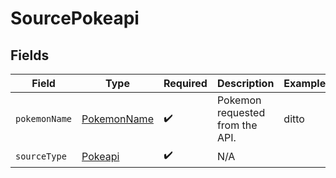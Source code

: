 # SourcePokeapi


## Fields

| Field                                             | Type                                              | Required                                          | Description                                       | Example                                           |
| ------------------------------------------------- | ------------------------------------------------- | ------------------------------------------------- | ------------------------------------------------- | ------------------------------------------------- |
| `pokemonName`                                     | [PokemonName](../../models/shared/PokemonName.md) | :heavy_check_mark:                                | Pokemon requested from the API.                   | ditto                                             |
| `sourceType`                                      | [Pokeapi](../../models/shared/Pokeapi.md)         | :heavy_check_mark:                                | N/A                                               |                                                   |